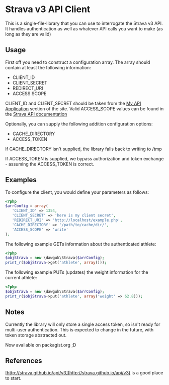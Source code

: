 # Strava v3 API Client

This is a single-file-library that you can use to interrogate the Strava v3 API. It handles authentication as well as whatever API calls you want to make (as long as they are valid)

## Usage

First off you need to construct a configuration array. The array should contain at least the following information:

* CLIENT_ID
* CLIENT_SECRET
* REDIRECT_URI
* ACCESS SCOPE

CLIENT_ID and CLIENT_SECRET should be taken from the [My API Application](https://www.strava.com/settings/api) section of the site. Valid ACCESS_SCOPE values can be found in the [Strava API documentation](http://strava.github.io/api/v3/oauth/)

Optionally, you can supply the following addition configuration options:

* CACHE_DIRECTORY
* ACCESS_TOKEN

If CACHE_DIRECTORY isn't supplied, the library falls back to writing to /tmp

If ACCESS_TOKEN is supplied, we bypass authorization and token exchange - assuming the ACCESS_TOKEN is correct.

## Examples

To configure the client, you would define your parameters as follows:

```php
<?php
$arrConfig = array(
   'CLIENT_ID' => 1354,
   'CLIENT_SECRET' => 'here is my client secret',
   'REDIRECT_URI' => 'http://localhost/example.php',
   'CACHE_DIRECTORY' => '/path/to/cache/dir/',
   'ACCESS_SCOPE' => 'write'
);
```

The following example GETs information about the authenticated athlete:

```php
<?php
$objStrava = new \dawguk\Strava($arrConfig);
print_r($objStrava->get('athlete', array()));
```

The following example PUTs (updates) the weight information for the current athlete:

```php
<?php
$objStrava = new \dawguk\Strava($arrConfig);
print_r($objStrava->put('athlete', array('weight' => 62.8)));
```

## Notes

Currently the library will only store a single access token, so isn't ready for multi-user authentication. This is expected to change in the future, with token storage abstracted out.

Now available on packagist.org ;D

## References

[http://strava.github.io/api/v3](http://strava.github.io/api/v3) is a good place to start.
